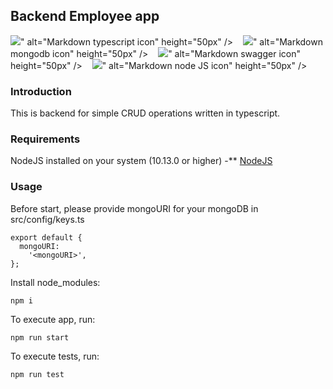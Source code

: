 ## Backend Employee app

<img src="https://img.icons8.com/color/48/000000/typescript.png"/></span>"
alt="Markdown typescript icon"
height="50px"
/>&nbsp;&nbsp;&nbsp;
<img src="https://img.icons8.com/color/50/000000/mongodb.png"/></span>"
alt="Markdown mongodb icon"
height="50px"
/>&nbsp;&nbsp;&nbsp;
<img src="https://img.icons8.com/color/48/000000/cloud-function.png"/></span>"
alt="Markdown swagger icon"
height="50px"
/>&nbsp;&nbsp;&nbsp;
<img src="https://img.icons8.com/fluency/50/000000/node-js.png"/></span>"
alt="Markdown node JS icon"
height="50px"
/>&nbsp;&nbsp;&nbsp;

### Introduction

This is backend for simple CRUD operations written in typescript.

### Requirements

NodeJS installed on your system (10.13.0 or higher) -\*\* [NodeJS](https://nodejs.org)

### Usage

Before start, please provide mongoURI for your mongoDB in src/config/keys.ts

```
export default {
  mongoURI:
    '<mongoURI>',
};
```

Install node_modules:

```
npm i
```

To execute app, run:

```
npm run start
```

To execute tests, run:

```
npm run test
```
